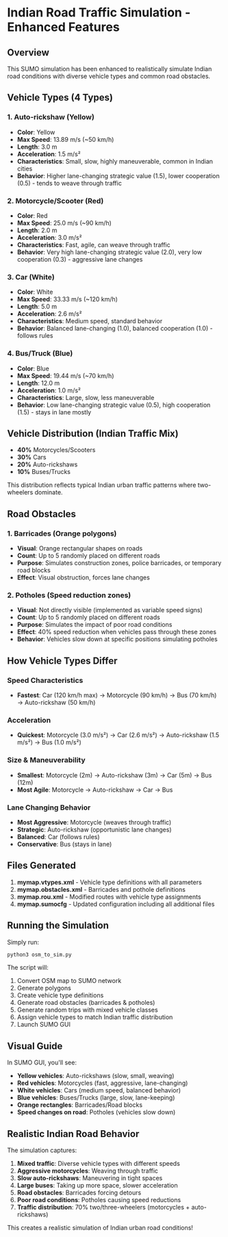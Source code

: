 # Indian Road Traffic Simulation - Enhanced Features

## Overview
This SUMO simulation has been enhanced to realistically simulate Indian road conditions with diverse vehicle types and common road obstacles.

## Vehicle Types (4 Types)

### 1. **Auto-rickshaw** (Yellow)
- **Color**: Yellow
- **Max Speed**: 13.89 m/s (~50 km/h)
- **Length**: 3.0 m
- **Acceleration**: 1.5 m/s²
- **Characteristics**: Small, slow, highly maneuverable, common in Indian cities
- **Behavior**: Higher lane-changing strategic value (1.5), lower cooperation (0.5) - tends to weave through traffic

### 2. **Motorcycle/Scooter** (Red)
- **Color**: Red
- **Max Speed**: 25.0 m/s (~90 km/h)
- **Length**: 2.0 m
- **Acceleration**: 3.0 m/s²
- **Characteristics**: Fast, agile, can weave through traffic
- **Behavior**: Very high lane-changing strategic value (2.0), very low cooperation (0.3) - aggressive lane changes

### 3. **Car** (White)
- **Color**: White
- **Max Speed**: 33.33 m/s (~120 km/h)
- **Length**: 5.0 m
- **Acceleration**: 2.6 m/s²
- **Characteristics**: Medium speed, standard behavior
- **Behavior**: Balanced lane-changing (1.0), balanced cooperation (1.0) - follows rules

### 4. **Bus/Truck** (Blue)
- **Color**: Blue
- **Max Speed**: 19.44 m/s (~70 km/h)
- **Length**: 12.0 m
- **Acceleration**: 1.0 m/s²
- **Characteristics**: Large, slow, less maneuverable
- **Behavior**: Low lane-changing strategic value (0.5), high cooperation (1.5) - stays in lane mostly

## Vehicle Distribution (Indian Traffic Mix)
- **40%** Motorcycles/Scooters
- **30%** Cars
- **20%** Auto-rickshaws
- **10%** Buses/Trucks

This distribution reflects typical Indian urban traffic patterns where two-wheelers dominate.

## Road Obstacles

### 1. **Barricades** (Orange polygons)
- **Visual**: Orange rectangular shapes on roads
- **Count**: Up to 5 randomly placed on different roads
- **Purpose**: Simulates construction zones, police barricades, or temporary road blocks
- **Effect**: Visual obstruction, forces lane changes

### 2. **Potholes** (Speed reduction zones)
- **Visual**: Not directly visible (implemented as variable speed signs)
- **Count**: Up to 5 randomly placed on different roads
- **Purpose**: Simulates the impact of poor road conditions
- **Effect**: 40% speed reduction when vehicles pass through these zones
- **Behavior**: Vehicles slow down at specific positions simulating potholes

## How Vehicle Types Differ

### Speed Characteristics
- **Fastest**: Car (120 km/h max) → Motorcycle (90 km/h) → Bus (70 km/h) → Auto-rickshaw (50 km/h)

### Acceleration
- **Quickest**: Motorcycle (3.0 m/s²) → Car (2.6 m/s²) → Auto-rickshaw (1.5 m/s²) → Bus (1.0 m/s²)

### Size & Maneuverability
- **Smallest**: Motorcycle (2m) → Auto-rickshaw (3m) → Car (5m) → Bus (12m)
- **Most Agile**: Motorcycle → Auto-rickshaw → Car → Bus

### Lane Changing Behavior
- **Most Aggressive**: Motorcycle (weaves through traffic)
- **Strategic**: Auto-rickshaw (opportunistic lane changes)
- **Balanced**: Car (follows rules)
- **Conservative**: Bus (stays in lane)

## Files Generated

1. **mymap.vtypes.xml** - Vehicle type definitions with all parameters
2. **mymap.obstacles.xml** - Barricades and pothole definitions
3. **mymap.rou.xml** - Modified routes with vehicle type assignments
4. **mymap.sumocfg** - Updated configuration including all additional files

## Running the Simulation

Simply run:
```bash
python3 osm_to_sim.py
```

The script will:
1. Convert OSM map to SUMO network
2. Generate polygons
3. Create vehicle type definitions
4. Generate road obstacles (barricades & potholes)
5. Generate random trips with mixed vehicle classes
6. Assign vehicle types to match Indian traffic distribution
7. Launch SUMO GUI

## Visual Guide

In SUMO GUI, you'll see:
- **Yellow vehicles**: Auto-rickshaws (slow, small, weaving)
- **Red vehicles**: Motorcycles (fast, aggressive, lane-changing)
- **White vehicles**: Cars (medium speed, balanced behavior)
- **Blue vehicles**: Buses/Trucks (large, slow, lane-keeping)
- **Orange rectangles**: Barricades/Road blocks
- **Speed changes on road**: Potholes (vehicles slow down)

## Realistic Indian Road Behavior

The simulation captures:
1. **Mixed traffic**: Diverse vehicle types with different speeds
2. **Aggressive motorcycles**: Weaving through traffic
3. **Slow auto-rickshaws**: Maneuvering in tight spaces
4. **Large buses**: Taking up more space, slower acceleration
5. **Road obstacles**: Barricades forcing detours
6. **Poor road conditions**: Potholes causing speed reductions
7. **Traffic distribution**: 70% two/three-wheelers (motorcycles + auto-rickshaws)

This creates a realistic simulation of Indian urban road conditions!
